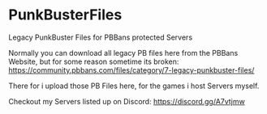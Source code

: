 # PunkBusterFiles
Legacy PunkBuster Files for PBBans protected Servers

Normally you can download all legacy PB files here from the PBBans Website, but for some reason sometime its broken:
https://community.pbbans.com/files/category/7-legacy-punkbuster-files/

There for i upload those PB Files here, for the games i host Servers myself.

Checkout my Servers listed up on Discord: https://discord.gg/A7vtjmw
